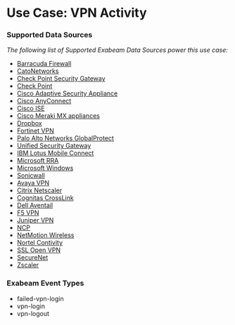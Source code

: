 Use Case: VPN Activity
======================

### Supported Data Sources

_The following list of Supported Exabeam Data Sources power this use case:_

* [Barracuda Firewall](../DataSources/datasource_barracuda_firewall_barracuda_firewall.md)
* [CatoNetworks](../DataSources/datasource_catonetworks_catonetworks.md)
* [Check Point Security Gateway](../DataSources/datasource_check_point_security_gateway_check_point_security_gateway.md)
* [Check Point](../DataSources/datasource_check_point_check_point.md)
* [Cisco Adaptive Security Appliance](../DataSources/datasource_cisco_adaptive_security_appliance_cisco_adaptive_security_appliance.md)
* [Cisco AnyConnect](../DataSources/datasource_cisco_anyconnect_cisco_anyconnect.md)
* [Cisco ISE](../DataSources/datasource_cisco_ise_cisco_ise.md)
* [Cisco Meraki MX appliances](../DataSources/datasource_cisco_meraki_mx_appliances_cisco_meraki_mx_appliances.md)
* [Dropbox](../DataSources/datasource_dropbox_dropbox.md)
* [Fortinet VPN](../DataSources/datasource_fortinet_vpn_fortinet_vpn.md)
* [Palo Alto Networks GlobalProtect](../DataSources/datasource_globalprotect_palo_alto_networks_globalprotect.md)
* [Unified Security Gateway](../DataSources/datasource_huawei_unified_security_gateway.md)
* [IBM Lotus Mobile Connect](../DataSources/datasource_lotus_mobile_connect_ibm_lotus_mobile_connect.md)
* [Microsoft RRA](../DataSources/datasource_microsoft_rra_microsoft_rra.md)
* [Microsoft Windows](../DataSources/datasource_microsoft_windows_microsoft_windows.md)
* [Sonicwall](../DataSources/datasource_sonicwall_sonicwall.md)
* [Avaya VPN](../DataSources/datasource_vpn_avaya_vpn.md)
* [Citrix Netscaler](../DataSources/datasource_vpn_citrix_netscaler.md)
* [Cognitas CrossLink](../DataSources/datasource_vpn_cognitas_crosslink.md)
* [Dell Aventail](../DataSources/datasource_vpn_dell_aventail.md)
* [F5 VPN](../DataSources/datasource_vpn_f5_vpn.md)
* [Juniper VPN](../DataSources/datasource_vpn_juniper_vpn.md)
* [NCP](../DataSources/datasource_vpn_ncp.md)
* [NetMotion Wireless](../DataSources/datasource_vpn_netmotion_wireless.md)
* [Nortel Contivity](../DataSources/datasource_vpn_nortel_contivity.md)
* [SSL Open VPN](../DataSources/datasource_vpn_ssl_open_vpn.md)
* [SecureNet](../DataSources/datasource_vpn_securenet.md)
* [Zscaler](../DataSources/datasource_vpn_zscaler.md)


### Exabeam Event Types

- failed-vpn-login
- vpn-login
- vpn-logout
